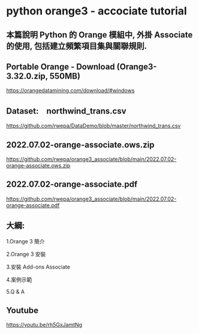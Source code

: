 # python orange3 - accociate tutorial

## 本篇說明 Python 的 Orange 模組中,  外掛 Associate 的使用, 包括建立頻繁項目集與關聯規則.

## Portable Orange - Download (Orange3-3.32.0.zip, 550MB)

https://orangedatamining.com/download/#windows

## Dataset:　northwind_trans.csv

https://github.com/rwepa/DataDemo/blob/master/northwind_trans.csv

## 2022.07.02-orange-associate.ows.zip

https://github.com/rwepa/orange3_associate/blob/main/2022.07.02-orange-associate.ows.zip

## 2022.07.02-orange-associate.pdf

https://github.com/rwepa/orange3_associate/blob/main/2022.07.02-orange-associate.pdf

## 大綱:

1.Orange 3 簡介

2.Orange 3 安裝 

3.安裝 Add-ons Associate

4.案例示範

5.Q & A

## Youtube
https://youtu.be/rh5GxJamtNg
